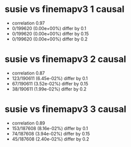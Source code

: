 # susie vs finemapv3  1 causal

- correlation 0.97
- 0/199620 (0.00e+00%) differ by 0.1
- 0/199620 (0.00e+00%) differ by 0.15
- 0/199620 (0.00e+00%) differ by 0.2


# susie vs finemapv3  2 causal

- correlation 0.87
- 123/190611 (6.45e-02%) differ by 0.1
- 67/190611 (3.52e-02%) differ by 0.15
- 38/190611 (1.99e-02%) differ by 0.2


# susie vs finemapv3  3 causal

- correlation 0.89
- 153/187608 (8.16e-02%) differ by 0.1
- 74/187608 (3.94e-02%) differ by 0.15
- 45/187608 (2.40e-02%) differ by 0.2


